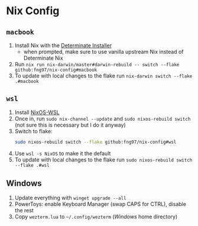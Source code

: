 # Nix Config

## `macbook`

1. Install Nix with the [Determinate Installer](https://github.com/DeterminateSystems/nix-installer)
   - when prompted, make sure to use vanilla upstream Nix instead of Determinate Nix
2. Run `nix run nix-darwin/master#darwin-rebuild -- switch --flake github:fng97/nix-config#macbook`
3. To update with local changes to the flake run `nix-darwin switch --flake .#macbook`

## `wsl`

1. Install [NixOS-WSL](https://github.com/nix-community/NixOS-WSL)
2. Once in, run `sudo nix-channel --update` and `sudo nixos-rebuild switch` (not sure this is necessary but I do it anyway)
3. Switch to flake:
   ```bash
   sudo nixos-rebuild switch --flake github:fng97/nix-config#wsl
   ```
4. Use `wsl -s NixOS` to make it the default
5. To update with local changes to the flake run `sudo nixos-rebuild switch --flake .#wsl`

## Windows

1. Update everything with `winget upgrade --all`
2. PowerToys: enable Keyboard Manager (swap CAPS for CTRL), disable the rest
3. Copy `wezterm.lua` to `~/.config/wezterm` (_Windows_ home directory)
